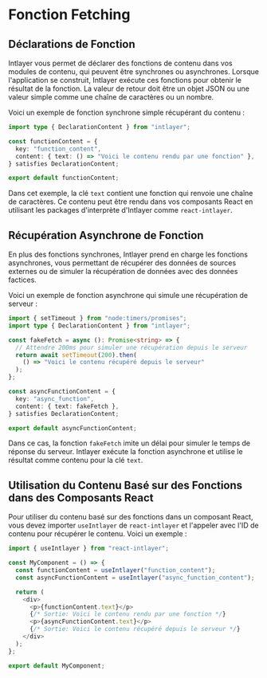 # Fonction Fetching

## Déclarations de Fonction

Intlayer vous permet de déclarer des fonctions de contenu dans vos modules de contenu, qui peuvent être synchrones ou asynchrones. Lorsque l'application se construit, Intlayer exécute ces fonctions pour obtenir le résultat de la fonction. La valeur de retour doit être un objet JSON ou une valeur simple comme une chaîne de caractères ou un nombre.

Voici un exemple de fonction synchrone simple récupérant du contenu :

```typescript
import type { DeclarationContent } from "intlayer";

const functionContent = {
  key: "function_content",
  content: { text: () => "Voici le contenu rendu par une fonction" },
} satisfies DeclarationContent;

export default functionContent;
```

Dans cet exemple, la clé `text` contient une fonction qui renvoie une chaîne de caractères. Ce contenu peut être rendu dans vos composants React en utilisant les packages d'interprète d'Intlayer comme `react-intlayer`.

## Récupération Asynchrone de Fonction

En plus des fonctions synchrones, Intlayer prend en charge les fonctions asynchrones, vous permettant de récupérer des données de sources externes ou de simuler la récupération de données avec des données factices.

Voici un exemple de fonction asynchrone qui simule une récupération de serveur :

```typescript
import { setTimeout } from "node:timers/promises";
import type { DeclarationContent } from "intlayer";

const fakeFetch = async (): Promise<string> => {
  // Attendre 200ms pour simuler une récupération depuis le serveur
  return await setTimeout(200).then(
    () => "Voici le contenu récupéré depuis le serveur"
  );
};

const asyncFunctionContent = {
  key: "async_function",
  content: { text: fakeFetch },
} satisfies DeclarationContent;

export default asyncFunctionContent;
```

Dans ce cas, la fonction `fakeFetch` imite un délai pour simuler le temps de réponse du serveur. Intlayer exécute la fonction asynchrone et utilise le résultat comme contenu pour la clé `text`.

## Utilisation du Contenu Basé sur des Fonctions dans des Composants React

Pour utiliser du contenu basé sur des fonctions dans un composant React, vous devez importer `useIntlayer` de `react-intlayer` et l'appeler avec l'ID de contenu pour récupérer le contenu. Voici un exemple :

```javascript
import { useIntlayer } from "react-intlayer";

const MyComponent = () => {
  const functionContent = useIntlayer("function_content");
  const asyncFunctionContent = useIntlayer("async_function_content");

  return (
    <div>
      <p>{functionContent.text}</p>
      {/* Sortie: Voici le contenu rendu par une fonction */}
      <p>{asyncFunctionContent.text}</p>
      {/* Sortie: Voici le contenu récupéré depuis le serveur */}
    </div>
  );
};

export default MyComponent;
```
